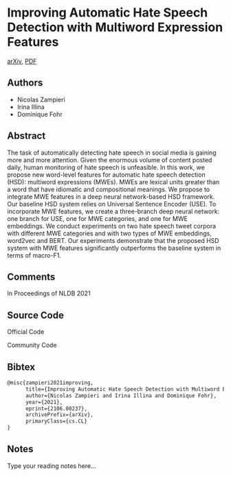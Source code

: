 
# Improving Automatic Hate Speech Detection with Multiword Expression Features

[arXiv](https://arxiv.org/abs/2106.0237), [PDF](https://arxiv.org/pdf/2106.0237.pdf)

## Authors

- Nicolas Zampieri
- Irina Illina
- Dominique Fohr

## Abstract

The task of automatically detecting hate speech in social media is gaining more and more attention. Given the enormous volume of content posted daily, human monitoring of hate speech is unfeasible. In this work, we propose new word-level features for automatic hate speech detection (HSD): multiword expressions (MWEs). MWEs are lexical units greater than a word that have idiomatic and compositional meanings. We propose to integrate MWE features in a deep neural network-based HSD framework. Our baseline HSD system relies on Universal Sentence Encoder (USE). To incorporate MWE features, we create a three-branch deep neural network: one branch for USE, one for MWE categories, and one for MWE embeddings. We conduct experiments on two hate speech tweet corpora with different MWE categories and with two types of MWE embeddings, word2vec and BERT. Our experiments demonstrate that the proposed HSD system with MWE features significantly outperforms the baseline system in terms of macro-F1.

## Comments

In Proceedings of NLDB 2021

## Source Code

Official Code



Community Code



## Bibtex

```tex
@misc{zampieri2021improving,
      title={Improving Automatic Hate Speech Detection with Multiword Expression Features}, 
      author={Nicolas Zampieri and Irina Illina and Dominique Fohr},
      year={2021},
      eprint={2106.00237},
      archivePrefix={arXiv},
      primaryClass={cs.CL}
}
```

## Notes

Type your reading notes here...

